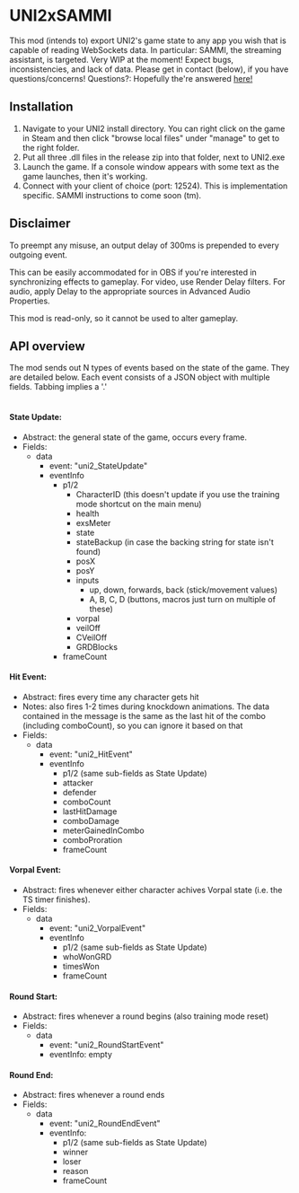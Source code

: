 # UNI2xSAMMI
 
This mod (intends to) export UNI2's game state to any app you wish that is capable of reading WebSockets data. In particular: SAMMI, the streaming assistant, is targeted.
Very WIP at the moment! Expect bugs, inconsistencies, and lack of data. Please get in contact (below), if you have questions/concerns!
Questions?: Hopefully the're answered [here!](https://thelettuceclub.github.io/mods/)

## Installation
1. Navigate to your UNI2 install directory. You can right click on the game in Steam and then click "browse local files" under "manage" to get to the right folder.
2. Put all three .dll files in the release zip into that folder, next to UNI2.exe
3. Launch the game. If a console window appears with some text as the game launches, then it's working.
4. Connect with your client of choice (port: 12524). This is implementation specific. SAMMI instructions to come soon (tm).

## Disclaimer
To preempt any misuse, an output delay of 300ms is prepended to every outgoing event.

This can be easily accommodated for in OBS if you're interested in synchronizing effects to gameplay. For video, use Render Delay filters. For audio, apply Delay to the appropriate sources in Advanced Audio Properties.

This mod is read-only, so it cannot be used to alter gameplay.

## API overview
The mod sends out N types of events based on the state of the game. They are detailed below.
Each event consists of a JSON object with multiple fields. Tabbing implies a '.'
<br><br>
#### State Update:
* Abstract: the general state of the game, occurs every frame.
* Fields:
    * data
        * event: "uni2_StateUpdate"
        * eventInfo
            * p1/2
                * CharacterID (this doesn't update if you use the training mode shortcut on the main menu)
                * health
                * exsMeter
                * state
                * stateBackup (in case the backing string for state isn't found)
                * posX
                * posY
                * inputs
                    * up, down, forwards, back (stick/movement values)
                    * A, B, C, D (buttons, macros just turn on multiple of these)
                * vorpal
                * veilOff
                * CVeilOff
                * GRDBlocks
            * frameCount

#### Hit Event:
* Abstract: fires every time any character gets hit
* Notes: also fires 1-2 times during knockdown animations. The data contained in the message is the same as the last hit of the combo (including comboCount), so you can ignore it based on that
* Fields:
    * data
        * event: "uni2_HitEvent"
        * eventInfo
            * p1/2 (same sub-fields as State Update)
            * attacker
            * defender
            * comboCount
            * lastHitDamage
            * comboDamage
            * meterGainedInCombo
            * comboProration
            * frameCount

#### Vorpal Event:
* Abstract: fires whenever either character achives Vorpal state (i.e. the TS timer finishes).
* Fields:
    * data
        * event: "uni2_VorpalEvent"
        * eventInfo
            * p1/2 (same sub-fields as State Update)
            * whoWonGRD
            * timesWon
            * frameCount

#### Round Start:
* Abstract: fires whenever a round begins (also training mode reset)
* Fields:
    * data
        * event: "uni2_RoundStartEvent"
        * eventInfo: empty

#### Round End:
* Abstract: fires whenever a round ends
* Fields:
    * data
        * event: "uni2_RoundEndEvent"
        * eventInfo:
            * p1/2 (same sub-fields as State Update)
            * winner
            * loser
            * reason
            * frameCount
